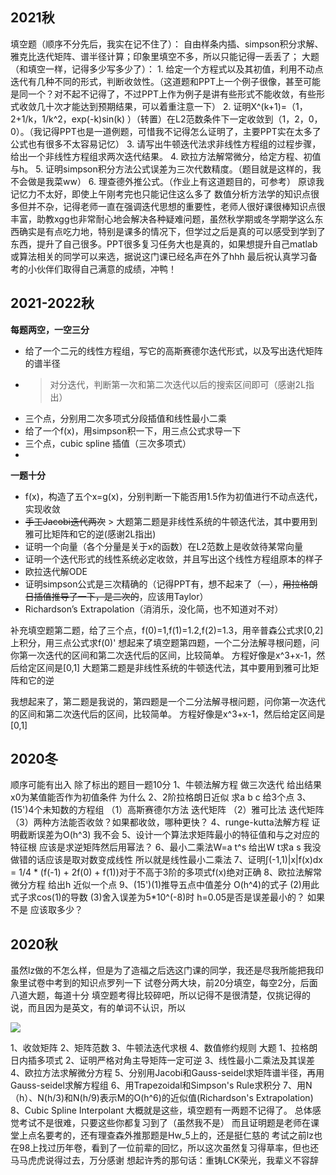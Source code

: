 ## 2021秋
填空题（顺序不分先后，我实在记不住了）： 自由样条内插、simpson积分求解、雅克比迭代矩阵、谱半径计算；印象里填空不多，所以只能记得一丢丢了； 大题（和填空一样，记得多少写多少了）： 1. 给定一个方程式以及其初值，利用不动点迭代有几种不同的形式，判断收敛性。（这道题和PPT上一个例子很像，甚至可能是同一个？对不起不记得了，不过PPT上作为例子是讲有些形式不能收敛，有些形式收敛几十次才能达到预期结果，可以着重注意一下） 2. 证明X^(k+1)=（1，2+1/k，1/k^2，exp(-k)sin(k) ）（转置）在L2范数条件下一定收敛到（1，2，0，0）。（我记得PPT也是一道例题，可惜我不记得怎么证明了，主要PPT实在太多了公式也有很多不太容易记忆） 3. 请写出牛顿迭代法求非线性方程组的过程步骤，给出一个非线性方程组求两次迭代结果。 4. 欧拉方法解常微分，给定方程、初值与h。 5. 证明simpson积分方法公式误差为三次代数精度。（题目就是这样的，我不会做是我菜ww） 6. 理查德外推公式。（作业上有这道题目的，可参考） 原谅我记忆力不太好，即使上午刚考完也只能记住这么多了 数值分析方法学的知识点很多但并不杂，记得老师一直在强调迭代思想的重要性，老师人很好课很棒知识点很丰富，助教xgg也非常耐心地会解决各种疑难问题，虽然秋学期或冬学期学这么东西确实是有点吃力地，特别是课多的情况下，但学过之后是真的可以感受到学到了东西，提升了自己很多。PPT很多复习任务大也是真的，如果想提升自己matlab或算法相关的同学可以来选，据说这门课已经名声在外了hhh 最后祝认真学习备考的小伙伴们取得自己满意的成绩，冲鸭！

## 2021-2022秋
**每题两空，一空三分**
- 给了一个二元的线性方程组，写它的高斯赛德尔迭代形式，以及写出迭代矩阵的谱半径
- > 对分迭代，判断第一次和第二次迭代以后的搜索区间即可（感谢2L指出）
- 三个点，分别用二次多项式分段插值和线性最小二乘
- 给了一个f(x)，用simpson积一下，用三点公式求导一下
- 三个点，cubic spline 插值（三次多项式）
- 
**一题十分**

- f(x)，构造了五个x=g(x)，分别判断一下能否用1.5作为初值进行不动点迭代，实现收敛
- ~~手工Jacobi迭代两次~~ > 大题第二题是非线性系统的牛顿迭代法，其中要用到雅可比矩阵和它的逆(感谢2L指出)
- 证明一个向量（各个分量是关于x的函数）在L2范数上是收敛待某常向量
- 证明一个迭代形式的线性系统必定收敛，并且写出这个线性方程组原本的样子
- 欧拉迭代解ODE
- 证明simpson公式是三次精确的（记得PPT有，想不起来了（*—*），~~用拉格朗日插值推导了一下，是二次的~~，应该用Taylor）
- Richardson’s Extrapolation（消消乐，没化简，也不知道对不对）

补充填空题第二题，给了三个点，f(0)=1,f(1)=1.2,f(2)=1.3，用辛普森公式求[0,2]上积分，用三点公式求f(0)' 想起来了填空题第四题，一个二分法解寻根问题，问你第一次迭代的区间和第二次迭代后的区间，比较简单。 方程好像是x^3+x-1，然后给定区间是[0,1] 大题第二题是非线性系统的牛顿迭代法，其中要用到雅可比矩阵和它的逆


我想起来了，第二题是我说的，第四题是一个二分法解寻根问题，问你第一次迭代的区间和第二次迭代后的区间，比较简单。 方程好像是x^3+x-1，然后给定区间是[0,1]
## 2020冬
顺序可能有出入 除了标出的题目一题10分 1、牛顿法解方程 做三次迭代 给出结果 x0为某值能否作为初值条件 为什么 2、2阶拉格朗日近似 求a b c 给3个点 3、(15')4个未知数的方程组 （1）高斯赛德尔方法 迭代矩阵 （2）雅可比法 迭代矩阵 （3）两种方法能否收敛？如果都收敛，哪种更快？ 4、runge-kutta法解方程 证明截断误差为O(h^3) 我不会 5、设计一个算法求矩阵最小的特征值和与之对应的特征根 应该是求逆矩阵然后用幂法？ 6、最小二乘法W=a t^s 给出W t求a s 我没做错的话应该是取对数变成线性 所以就是线性最小二乘法 7、证明∫(-1,1)|x|f(x)dx = 1/4 * (f(-1) + 2f(0) + f(1))对于不高于3阶的多项式f(x)绝对正确 8、欧拉法解常微分方程 给出h 近似一个点 9、(15')(1)推导五点中值差分 O(h^4)的式子 (2)用此式子求cos(1)的导数 (3)舍入误差为5*10^(-8)时 h=0.05是否是误差最小的？ 如果不是 应该取多少？


## 2020秋
虽然lz做的不怎么样，但是为了造福之后选这门课的同学，我还是尽我所能把我印象里试卷中考到的知识点罗列一下 试卷分两大块，前20分填空，每空2分，后面八道大题，每道十分 填空题考得比较碎吧，所以记得不是很清楚，仅挑记得的说，而且因为是英文，有的单词不认识，所以

![](https://www.cc98.org/static/images/ac/10.png)

1、收敛矩阵 2、矩阵范数 3、牛顿法迭代求根 4、数值修约规则 大题 1、拉格朗日内插多项式 2、证明严格对角主导矩阵一定可逆 3、线性最小二乘法及其误差 4、欧拉方法求解微分方程 5、分别用Jacobi和Gauss-seidel求矩阵谱半径，再用Gauss-seidel求解方程组 6、用Trapezoidal和Simpson's Rule求积分 7、用N（h）、N(h/3)和N(h/9)表示M的O(h^6)的近似值(Richardson's Extrapolation) 8、Cubic Spline Interpolant 大概就是这些，填空题有一两题不记得了。 总体感觉考试不是很难，只要这些你都复习到了（虽然我不是） 而且证明题是老师在课堂上点名要考的，还有理查森外推那题是Hw_5上的，还是挺仁慈的 考试之前lz也在98上找过历年卷，看到了一位前辈的回忆，所以这次虽然复习得草率，但也还马马虎虎说得过去，万分感谢 想起许秀的那句话：重铸LCK荣光，我辈义不容辞